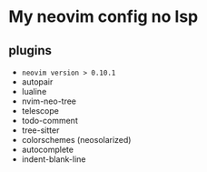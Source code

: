 # My neovim config no lsp
## plugins
- `neovim version > 0.10.1`
- autopair
- lualine
- nvim-neo-tree
- telescope
- todo-comment
- tree-sitter
- colorschemes (neosolarized)
- autocomplete
- indent-blank-line
